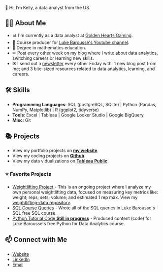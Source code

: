 👋 Hi, I’m Kelly, a data analyst from the US. 

## 🙋‍♀️ About Me

- 📊 I'm currently as a data analyst at [Golden Hearts Gaming](https://www.goldenheartsgames.com/home).
- 🎥 Course producer for [Luke Barousse's Youtube channel](https://www.youtube.com/c/lukebarousse). 
- 📐 Degree in mathematics education.
- ✏ Post every other week on my [blog](https://www.kellyjadams.com/blog) where I write about data analytics, switching careers or learning new skills. 
- ✉ I send out a [newsletter](https://newsletter.kellyjadams.com/) every other Friday with: 1 new blog post from me; and 3 bite-sized resources related to data analytics, learning, and careers. 

## 🛠 Skills
- **Programming Languages**: SQL (postgreSQL, SQlite) | Python (Pandas, NumPy, Matplotlib) | R (ggplot2, tidyverse)
- **Tools**: Excel | Tableau | Google Looker Studio | Google BigQuery 
- **Misc**: Git

## 📚 Projects

- View my portfolio projects on [**my website**](https://www.kellyjadams.com/portfolio). 
- View my coding projects on [**Github**](https://github.com/kellyjadams?tab=repositories).
- View my data vidualizations on [**Tableau Public**](https://public.tableau.com/app/profile/kellyjadams).

### ⭐ Favorite Projects

- [Weightlifting Project](https://public.tableau.com/app/profile/kellyjadams/viz/WeightliftingProject/Final) - This is an ongoing project where I analyze my own personal weightlifting data, focused on measuring key metrics like: weight; reps; sets; volume; and estimated 1 rep max. View my [weightlifting-data repository](https://github.com/kellyjadams/weightlifting-data).
- [SQL Course Queries](https://github.com/kellyjadams/SQL_Project_Data_Job_Analysis) - Wrote all of the SQL queries in Luke Barousse's SQL free SQL course. 
- [Python Tutorial Code **Still in progress**](https://github.com/lukebarousse/Python_Tutorial_Data_Analysis) - Produced content (code) for Luke Barousse's free Python for Data Analytics course. 

## 📫 Connect with Me

- [Website](https://www.kellyjadams.com/)
- [LinkedIn](https://www.linkedin.com/in/kellyjianadams/)
- [Email](mailto:kelly@kellyjadams.com)
